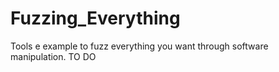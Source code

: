 # Fuzzing_Everything
Tools e example to fuzz everything you want through software manipulation. TO DO
